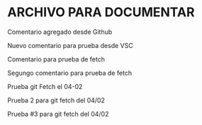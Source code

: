 # ARCHIVO PARA DOCUMENTAR

Comentario agregado desde Github

Nuevo comentario para prueba desde VSC

Comentario para prueba de fetch

Segungo comentario para prueba de fetch

Prueba git Fetch el 04-02

Prueba 2 para git fetch del 04/02

Prueba #3 para git fetch del 04/02
